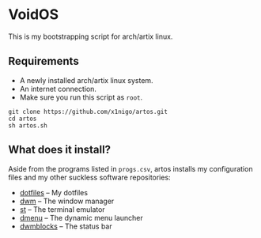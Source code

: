 # VoidOS
This is my bootstrapping script for arch/artix linux.

## Requirements
- A newly installed arch/artix linux system.
- An internet connection.
- Make sure you run this script as `root`.

```
git clone https://github.com/x1nigo/artos.git
cd artos
sh artos.sh
```
## What does it install?
Aside from the programs listed in `progs.csv`, artos installs my configuration files and my other suckless software repositories:
- [dotfiles](https://github.com/x1nigo/dotfiles) &ndash; My dotfiles
- [dwm](https://github.com/x1nigo/dwm) &ndash; The window manager
- [st](https://github.com/x1nigo/st) &ndash; The terminal emulator
- [dmenu](https://github.com/x1nigo/dmenu) &ndash; The dynamic menu launcher
- [dwmblocks](https://github.com/x1nigo/dwmblocks) &ndash; The status bar

